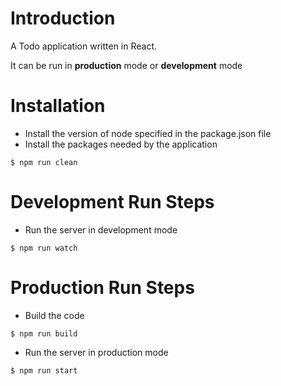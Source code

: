 # Introduction
A Todo application written in React.

It can be run in **production** mode or **development** mode

# Installation
* Install the version of node specified in the package.json file
* Install the packages needed by the application
```
$ npm run clean
```

# Development Run Steps
* Run the server in development mode
```
$ npm run watch
```

# Production Run Steps
* Build the code
```
$ npm run build
```
* Run the server in production mode
```
$ npm run start
```
